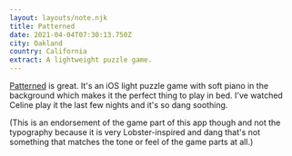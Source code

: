 ```yaml
---
layout: layouts/note.njk
title: Patterned
date: 2021-04-04T07:30:13.750Z
city: Oakland
country: California
extract: A lightweight puzzle game.
---
```


[Patterned](https://apps.apple.com/us/app/patterned/id1451427298) is great. It's an iOS light puzzle game with soft piano in the background which makes it the perfect thing to play in bed. I've watched Celine play it the last few nights and it's so dang soothing.

(This is an endorsement of the game part of this app though and not the typography because it is very Lobster-inspired and dang that's not something that matches the tone or feel of the game parts at all.)
